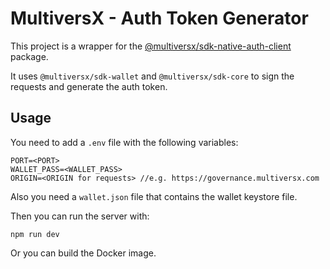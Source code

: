 # MultiversX - Auth Token Generator

This project is a wrapper for the [@multiversx/sdk-native-auth-client](https://www.npmjs.com/package/@multiversx/sdk-native-auth-client) package.

It uses `@multiversx/sdk-wallet` and `@multiversx/sdk-core` to sign the requests and generate the auth token.

## Usage

You need to add a `.env` file with the following variables:

```
PORT=<PORT>
WALLET_PASS=<WALLET_PASS>
ORIGIN=<ORIGIN for requests> //e.g. https://governance.multiversx.com
```

Also you need a `wallet.json` file that contains the wallet keystore file.

Then you can run the server with:

```
npm run dev
```

Or you can build the Docker image.
